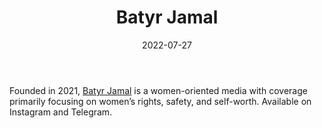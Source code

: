 ﻿---
title: "Batyr Jamal"
linkTitle: "Batyr Jamal"
date: 2022-07-27
countries: ["Kazakhstan"]
category: ["Independent media"]
tags: ["media publication", "local media", "news", "telegram", "instagram", "women oriented media"]
date_start: [2021]
date_end: []
data_type: ["news"] 
language: ["Russian", "Kazakh"]
description: 
  Batyr Jamal is a women-oriented media with coverage primarily focusing on women’s rights, safety, and self-worth.
---

Founded in 2021, [Batyr Jamal](https://www.instagram.com/batyrjamal/) is a women-oriented media with coverage primarily focusing on women’s rights, safety, and self-worth. Available on Instagram and Telegram. 
